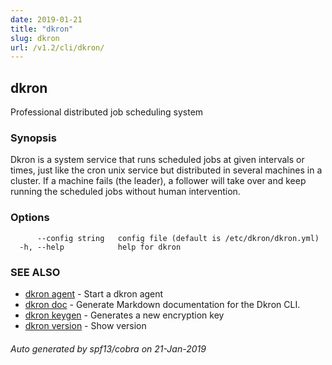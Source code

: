 ```yaml
---
date: 2019-01-21
title: "dkron"
slug: dkron
url: /v1.2/cli/dkron/
---
```

## dkron

Professional distributed job scheduling system

### Synopsis

Dkron is a system service that runs scheduled jobs at given intervals or times,
just like the cron unix service but distributed in several machines in a cluster.
If a machine fails (the leader), a follower will take over and keep running the scheduled jobs without human intervention.

### Options

```
      --config string   config file (default is /etc/dkron/dkron.yml)
  -h, --help            help for dkron
```

### SEE ALSO

* [dkron agent](/docs/v1/cli/dkron_agent/)	 - Start a dkron agent
* [dkron doc](/docs/v1/cli/dkron_doc/)	 - Generate Markdown documentation for the Dkron CLI.
* [dkron keygen](/docs/v1/cli/dkron_keygen/)	 - Generates a new encryption key
* [dkron version](/docs/v1/cli/dkron_version/)	 - Show version

###### Auto generated by spf13/cobra on 21-Jan-2019
